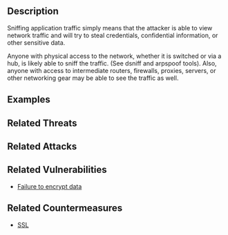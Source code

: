 ## Description

Sniffing application traffic simply means that the attacker is able to
view network traffic and will try to steal credentials, confidential
information, or other sensitive data.

Anyone with physical access to the network, whether it is switched or
via a hub, is likely able to sniff the traffic. (See dsniff and arpspoof
tools). Also, anyone with access to intermediate routers, firewalls,
proxies, servers, or other networking gear may be able to see the
traffic as well.

## Examples

## Related Threats

## Related Attacks

## Related Vulnerabilities

  - [Failure to encrypt data](Failure_to_encrypt_data "wikilink")

## Related Countermeasures

  - [SSL](SSL "wikilink")